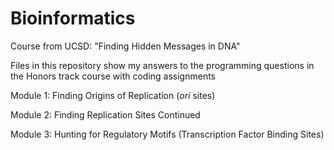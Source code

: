 # Bioinformatics
 Course from UCSD: "Finding Hidden Messages in DNA"  
   
 Files in this repository show my answers to the programming questions in the Honors track course with coding assignments  
   
 Module 1: Finding Origins of Replication (*ori* sites)  

 Module 2: Finding Replication Sites Continued  

 Module 3: Hunting for Regulatory Motifs (Transcription Factor Binding Sites)  

 
